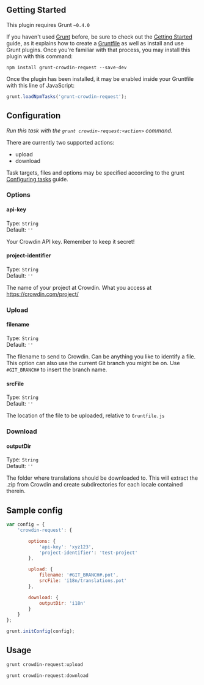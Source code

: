## Getting Started
This plugin requires Grunt `~0.4.0`

If you haven't used [Grunt](http://gruntjs.com/) before, be sure to check out the [Getting Started](http://gruntjs.com/getting-started) guide, as it explains how to create a [Gruntfile](http://gruntjs.com/sample-gruntfile) as well as install and use Grunt plugins. Once you're familiar with that process, you may install this plugin with this command:

```shell
npm install grunt-crowdin-request --save-dev
```

Once the plugin has been installed, it may be enabled inside your Gruntfile with this line of JavaScript:

```js
grunt.loadNpmTasks('grunt-crowdin-request');
```


## Configuration
_Run this task with the `grunt crowdin-request:<action>` command._

There are currently two supported actions:

- upload
- download

Task targets, files and options may be specified according to the grunt [Configuring tasks](http://gruntjs.com/configuring-tasks) guide.

### Options

#### api-key

Type: `String`  
Default: `''`

Your Crowdin API key. Remember to keep it secret!


#### project-identifier

Type: `String`  
Default: `''`

The name of your project at Crowdin. What you access at https://crowdin.com/project/<my-project-name>

### Upload

#### filename

Type: `String`  
Default: `''`

The filename to send to Crowdin. Can be anything you like to identify a file. This option can also use the current Git branch you might be on.
Use `#GIT_BRANCH#` to insert the branch name.

#### srcFile

Type: `String`  
Default: `''`

The location of the file to be uploaded, relative to `Gruntfile.js`

### Download

#### outputDir

Type: `String`  
Default: `''`

The folder where translations should be downloaded to. This will extract the .zip from Crowdin and create subdirectories for each locale contained therein.

## Sample config

```javascript
var config = {
    'crowdin-request': {

        options: {
            'api-key': 'xyz123',
            'project-identifier': 'test-project'
        },

        upload: {
            filename: '#GIT_BRANCH#.pot',
            srcFile: 'i18n/translations.pot'
        },

        download: {
            outputDir: 'i18n'
        }
    }
};

grunt.initConfig(config);
```

## Usage

```sh
grunt crowdin-request:upload
```

```sh
grunt crowdin-request:download
```